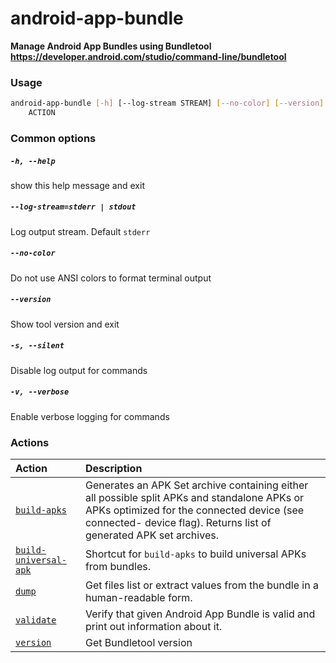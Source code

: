 
android-app-bundle
==================


**Manage Android App Bundles using Bundletool     https://developer.android.com/studio/command-line/bundletool**
### Usage
```bash
android-app-bundle [-h] [--log-stream STREAM] [--no-color] [--version] [-s] [-v]
    ACTION
```
### Common options

##### `-h, --help`


show this help message and exit
##### `--log-stream=stderr | stdout`


Log output stream. Default `stderr`
##### `--no-color`


Do not use ANSI colors to format terminal output
##### `--version`


Show tool version and exit
##### `-s, --silent`


Disable log output for commands
##### `-v, --verbose`


Enable verbose logging for commands
### Actions

|Action|Description|
| :--- | :--- |
|[<nobr><code>build-apks</code></nobr>](build-apks.md)|Generates an APK Set archive containing either all possible split APKs and         standalone APKs or APKs optimized for the connected device (see connected-         device flag). Returns list of generated APK set archives.|
|[<nobr><code>build-universal-apk</code></nobr>](build-universal-apk.md)|Shortcut for `build-apks` to build universal APKs from bundles.|
|[<nobr><code>dump</code></nobr>](dump.md)|Get files list or extract values from the bundle in a human-readable form.|
|[<nobr><code>validate</code></nobr>](validate.md)|Verify that given Android App Bundle is valid and print         out information about it.|
|[<nobr><code>version</code></nobr>](version.md)|Get Bundletool version|

